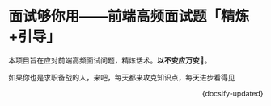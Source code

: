 # 面试够你用——前端高频面试题「精炼+引导」

本项目旨在应对前端高频面试问题，精炼话术。**以不变应万变🤏**。

如果你也是求职备战的人，来吧，每天都来攻克知识点，每天进步看得见

<div style="float: right"> {docsify-updated} </div>
